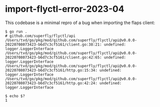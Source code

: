 # import-flyctl-error-2023-04

This codebase is a minimal repro of a bug when importing the flaps client:

```
$ go run .
# github.com/superfly/flyctl/api
/Users/tvd/go/pkg/mod/github.com/superfly/flyctl/api@v0.0.0-20220708073423-b6d7c3cf5161/client.go:38:21: undefined: logger.LoggerInterface
/Users/tvd/go/pkg/mod/github.com/superfly/flyctl/api@v0.0.0-20220708073423-b6d7c3cf5161/client.go:42:65: undefined: logger.LoggerInterface
/Users/tvd/go/pkg/mod/github.com/superfly/flyctl/api@v0.0.0-20220708073423-b6d7c3cf5161/http.go:15:34: undefined: logger.LoggerInterface
/Users/tvd/go/pkg/mod/github.com/superfly/flyctl/api@v0.0.0-20220708073423-b6d7c3cf5161/http.go:42:24: undefined: logger.LoggerInterface

$ echo $?
1
```
